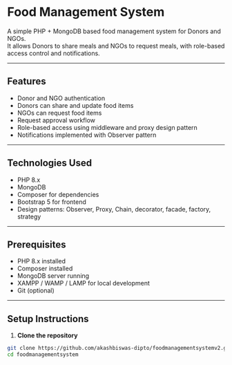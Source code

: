 # Food Management System

A simple PHP + MongoDB based food management system for Donors and NGOs.  
It allows Donors to share meals and NGOs to request meals, with role-based access control and notifications.

---

## Features

- Donor and NGO authentication
- Donors can share and update food items
- NGOs can request food items
- Request approval workflow
- Role-based access using middleware and proxy design pattern
- Notifications implemented with Observer pattern

---

## Technologies Used

- PHP 8.x
- MongoDB
- Composer for dependencies
- Bootstrap 5 for frontend
- Design patterns: Observer, Proxy, Chain, decorator, facade, factory, strategy

---

## Prerequisites

- PHP 8.x installed
- Composer installed
- MongoDB server running
- XAMPP / WAMP / LAMP for local development
- Git (optional)

---

## Setup Instructions

1. **Clone the repository**

```bash
git clone https://github.com/akashbiswas-dipto/foodmanagementsystemv2.git
cd foodmanagementsystem
